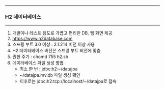 -----
### H2 데이터베이스
-----
1. 개발이나 테스트 용도로 가볍고 편리한 DB, 웹 화면 제공
2. https://www.h2database.com
3. 스프링 부트 3.0 이상 : 2.1.214 버전 이상 사용
4. H2 데이터베이스 버전은 스프링 부트 버전에 맞춤
5. 권한 주기 : chomd 755 h2.sh
6. 데이터베이스 파일 생성 방법
   - 최소 한 번 : jdbc:h2:~/datajpa
   - ~/datajpa.mv.db 파일 생성 확인
   - 이후로는 jdbc:h2:tcp://localhost/~/datajpa로 접속
